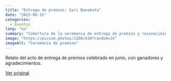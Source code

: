 ```yaml
---
title: "Entrega de premios: Sari Banaketa"
date: "2025-06-15"
categories:
  - Eventos
lang: "es"
summary: "Cobertura de la ceremonia de entrega de premios y reconocimientos locales."
image: "https://picsum.photos/1200/630?random=16"
imageAlt: "Ceremonia de premios"
---
```


Relato del acto de entrega de premios celebrado en junio, con ganadores y agradecimientos.

[Ver original]({{original_url}})

